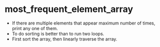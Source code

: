 # most_frequent_element_array

* If there are multiple elements that appear maximum number of times, print any one of them.  
* To do sorting is better than to run two loops.  
* First sort the array, then linearly traverse the array.  

